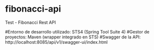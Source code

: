 # fibonacci-api
Test - Fibonacci Rest API

#Entorno de desarrollo utilizado: STS4 (Spring Tool Suite 4)
#Gestor de proyectos: Maven (wrapper integrado en STS)
#Swagger de la API: http://localhost:8085/api/v1/swagger-ui/index.html
